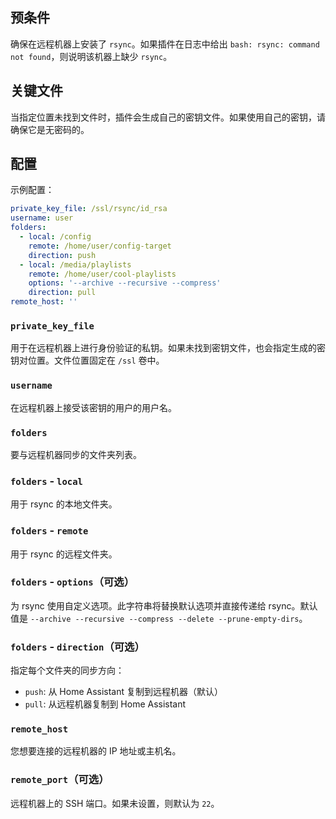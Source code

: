 ## 预条件

确保在远程机器上安装了 `rsync`。如果插件在日志中给出 `bash: rsync: command not found`，则说明该机器上缺少 `rsync`。

## 关键文件

当指定位置未找到文件时，插件会生成自己的密钥文件。如果使用自己的密钥，请确保它是无密码的。

## 配置

示例配置：

```yaml
private_key_file: /ssl/rsync/id_rsa
username: user
folders:
  - local: /config
    remote: /home/user/config-target
    direction: push
  - local: /media/playlists
    remote: /home/user/cool-playlists
    options: '--archive --recursive --compress'
    direction: pull
remote_host: ''
```

### `private_key_file`

用于在远程机器上进行身份验证的私钥。如果未找到密钥文件，也会指定生成的密钥对位置。文件位置固定在 `/ssl` 卷中。

### `username`

在远程机器上接受该密钥的用户的用户名。

### `folders`

要与远程机器同步的文件夹列表。

### `folders` - `local`

用于 rsync 的本地文件夹。

### `folders` - `remote`

用于 rsync 的远程文件夹。

### `folders` - `options`（可选）

为 rsync 使用自定义选项。此字符串将替换默认选项并直接传递给 rsync。默认值是 `--archive --recursive --compress --delete --prune-empty-dirs`。

### `folders` - `direction`（可选）

指定每个文件夹的同步方向：

- `push`: 从 Home Assistant 复制到远程机器（默认）
- `pull`: 从远程机器复制到 Home Assistant

### `remote_host`

您想要连接的远程机器的 IP 地址或主机名。

### `remote_port`（可选）

远程机器上的 SSH 端口。如果未设置，则默认为 `22`。